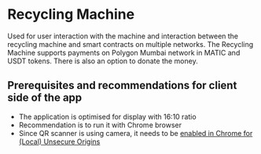# Recycling Machine
Used for user interaction with the machine and interaction between the recycling machine and smart contracts on multiple networks. The Recycling Machine supports payments on Polygon Mumbai network in MATIC and USDT tokens. There is also an option to donate the money.

## Prerequisites and recommendations for client side of the app
- The application is optimised for display with 16:10 ratio
- Recommendation is to run it with Chrome browser
- Since QR scanner is using camera, it needs to be [enabled in Chrome for (Local) Unsecure Origins](https://medium.com/@Carmichaelize/enabling-the-microphone-camera-in-chrome-for-local-unsecure-origins-9c90c3149339)
